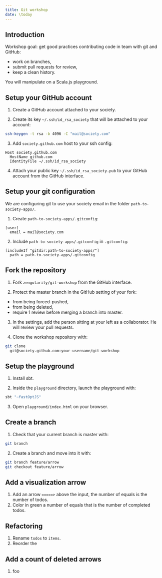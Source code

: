 ```yaml
---
title: Git workshop
date: \today
---
```


## Introduction

Workshop goal: get good practices contributing code in team with git and GitHub:

- work on branches,
- submit pull requests for review,
- keep a clean history.

You will manipulate on a Scala.js playground.

## Setup your GitHub account

1. Create a GitHub account attached to your society.

2. Create its key `~/.ssh/id_rsa_society` that will be attached to your account:

```bash
ssh-keygen -t rsa -b 4096 -C "mail@society.com"
```

3. Add `society.github.com` host to your ssh config:

```sshconfig
Host society.github.com
  HostName github.com
  IdentityFile ~/.ssh/id_rsa_society
```

4. Attach your public key `~/.ssh/id_rsa_society.pub` to your GitHub account
   from the GitHub interface.

## Setup your git configuration

We are configuring git to use your society email in the folder `path-to-society-apps/`.

1. Create `path-to-society-apps/.gitconfig`:

```gitconfig
[user]
  email = mail@society.com
```

2. Include `path-to-society-apps/.gitconfig` in `.gitconfig`:

```gitconfig
[includeIf "gitdir:path-to-society-apps/"]
  path = path-to-society-apps/.gitconfig
```

## Fork the repository

1. Fork `zengularity/git-workshop` from the GitHub interface.

2. Protect the master branch in the GitHub setting of your fork:

- from being forced-pushed,
- from being deleted,
- require 1 review before merging a branch into master.

3. In the settings, add the person sitting at your left as a collaborator. He
   will review your pull requests.

4. Clone the workshop repository with:

```bash
git clone
  git@society.github.com:your-username/git-workshop
```

## Setup the playground

1. Install sbt.

2. Inside the `playground` directory, launch the playground with:

```bash
sbt "~fastOptJS"
```

3. Open `playground/index.html` on your browser.

## Create a branch

1. Check that your current branch is master with:

```bash
git branch
```

2. Create a branch and move into it with:

```bash
git branch feature/arrow
git checkout feature/arrow
```

## Add a visualization arrow

1. Add an arrow `=====>` above the input, the number of equals is the number of
   todos.
2. Color in green a number of equals that is the number of completed todos.

## Refactoring

1. Rename `todos` to `items`.
2. Reorder the

## Add a count of deleted arrows

1. foo
